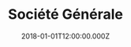---
title: "Société Générale"
year: "2018"
excerpt: "Support et développement du front web en React.js pour la gestion de documents à destination des différents métiers juridique de la banque."
skills:
  - React
  - Ansible
  - Java
  - Docker
  - Openshift
date: "2018-01-01T12:00:00.000Z"
---